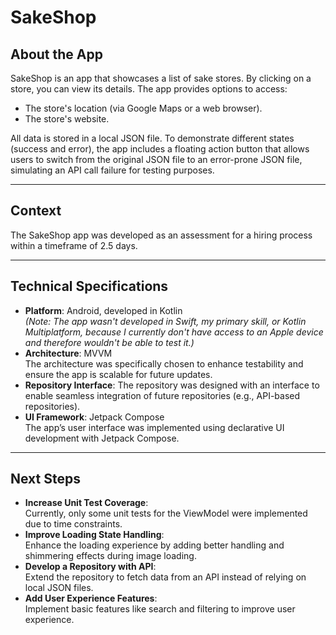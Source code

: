 # SakeShop

## About the App
SakeShop is an app that showcases a list of sake stores. By clicking on a store, you can view its details. The app provides options to access:
- The store's location (via Google Maps or a web browser).
- The store's website.

All data is stored in a local JSON file. To demonstrate different states (success and error), the app includes a floating action button that allows users to switch from the original JSON file to an error-prone JSON file, simulating an API call failure for testing purposes.

---

## Context
The SakeShop app was developed as an assessment for a hiring process within a timeframe of 2.5 days. 

---

## Technical Specifications
- **Platform**: Android, developed in Kotlin  
  *(Note: The app wasn't developed in Swift, my primary skill, or Kotlin Multiplatform, because I currently don't have access to an Apple device and therefore wouldn't be able to test it.)*
- **Architecture**: MVVM  
  The architecture was specifically chosen to enhance testability and ensure the app is scalable for future updates.
- **Repository Interface**:
  The repository was designed with an interface to enable seamless integration of future repositories (e.g., API-based repositories).
- **UI Framework**: Jetpack Compose  
  The app’s user interface was implemented using declarative UI development with Jetpack Compose.

---

## Next Steps
- **Increase Unit Test Coverage**:  
  Currently, only some unit tests for the ViewModel were implemented due to time constraints.
- **Improve Loading State Handling**:  
  Enhance the loading experience by adding better handling and shimmering effects during image loading.
- **Develop a Repository with API**:  
  Extend the repository to fetch data from an API instead of relying on local JSON files.
- **Add User Experience Features**:  
  Implement basic features like search and filtering to improve user experience.

